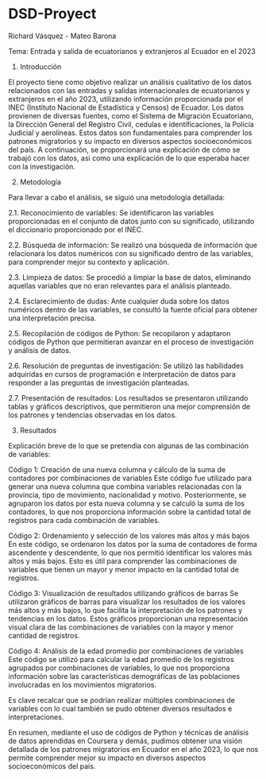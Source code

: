 # DSD-Proyect

Richard Vásquez - Mateo Barona

Tema: Entrada y salida de ecuatorianos y extranjeros al Ecuador en el 2023

1. Introducción

El proyecto tiene como objetivo realizar un análisis cualitativo de los datos relacionados con las entradas y salidas internacionales de ecuatorianos y extranjeros en el año 2023, utilizando información proporcionada por el INEC (Instituto Nacional de Estadística y Censos) de Ecuador. Los datos provienen de diversas fuentes, como el Sistema de Migración Ecuatoriano, la Dirección General del Registro Civil, cedulas e identificaciones, la Policía Judicial y aerolíneas. Estos datos son fundamentales para comprender los patrones migratorios y su impacto en diversos aspectos socioeconómicos del país. A continuación, se proporcionará una explicación de cómo se trabajó con los datos, asi como una explicación de lo que esperaba hacer con la investigación.

2. Metodología

Para llevar a cabo el análisis, se siguió una metodología detallada:

2.1. Reconocimiento de variables: Se identificaron las variables proporcionadas en el conjunto de datos junto con su significado, utilizando el diccionario proporcionado por el INEC.

2.2. Búsqueda de información: Se realizó una búsqueda de información que relacionara los datos numéricos con su significado dentro de las variables, para comprender mejor su contexto y aplicación.

2.3. Limpieza de datos: Se procedió a limpiar la base de datos, eliminando aquellas variables que no eran relevantes para el análisis planteado.

2.4. Esclarecimiento de dudas: Ante cualquier duda sobre los datos numéricos dentro de las variables, se consultó la fuente oficial para obtener una interpretación precisa.

2.5. Recopilación de códigos de Python: Se recopilaron y adaptaron códigos de Python que permitieran avanzar en el proceso de investigación y análisis de datos.

2.6. Resolución de preguntas de investigación: Se utilizó las habilidades adquiridas en cursos de programación e interpretación de datos para responder a las preguntas de investigación planteadas.

2.7. Presentación de resultados: Los resultados se presentaron utilizando tablas y gráficos descriptivos, que permitieron una mejor comprensión de los patrones y tendencias observadas en los datos.

3. Resultados

Explicación breve de lo que se pretendia con algunas de las combinación de variables:

Código 1: Creación de una nueva columna y cálculo de la suma de contadores por combinaciones de variables
Este código fue utilizado para generar una nueva columna que combina variables relacionadas con la provincia, tipo de movimiento, nacionalidad y motivo. Posteriormente, se agruparon los datos por esta nueva columna y se calculó la suma de los contadores, lo que nos proporciona información sobre la cantidad total de registros para cada combinación de variables.

Código 2: Ordenamiento y selección de los valores más altos y más bajos
En este código, se ordenaron los datos por la suma de contadores de forma ascendente y descendente, lo que nos permitió identificar los valores más altos y más bajos. Esto es útil para comprender las combinaciones de variables que tienen un mayor y menor impacto en la cantidad total de registros.

Código 3: Visualización de resultados utilizando gráficos de barras
Se utilizaron gráficos de barras para visualizar los resultados de los valores más altos y más bajos, lo que facilita la interpretación de los patrones y tendencias en los datos. Estos gráficos proporcionan una representación visual clara de las combinaciones de variables con la mayor y menor cantidad de registros.

Código 4: Análisis de la edad promedio por combinaciones de variables
Este código se utilizó para calcular la edad promedio de los registros agrupados por combinaciones de variables, lo que nos proporciona información sobre las características demográficas de las poblaciones involucradas en los movimientos migratorios.

Es clave recalcar que se podrían realizar múltiples combinaciones de variables con lo cual también se pudo obtener diversos resultados e interpretaciones.

En resumen, mediante el uso de códigos de Python y técnicas de análisis de datos aprendidas en Coursera y demás, pudimos obtener una visión detallada de los patrones migratorios en Ecuador en el año 2023, lo que nos permite comprender mejor su impacto en diversos aspectos socioeconómicos del país.
